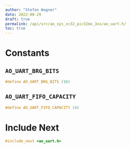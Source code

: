 ```yaml
---
author: "Stefan Wagner"
date: 2022-08-29
draft: true
permalink: /api/src/ao_sys_xc32_pic32mx_3xx/ao_uart.h/
toc: true
---
```


# Constants

## `AO_UART_BRG_BITS`

```c
#define AO_UART_BRG_BITS (16)
```

## `AO_UART_FIFO_CAPACITY`

```c
#define AO_UART_FIFO_CAPACITY (4)
```

# Include Next

```c
#include_next <ao_uart.h>
```
